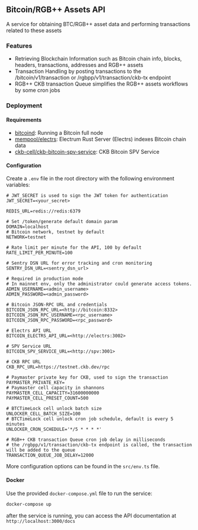 ## Bitcoin/RGB++ Assets API

A service for obtaining BTC/RGB++ asset data and performing transactions related to these assets

### Features
- Retrieving Blockchain Information such as Bitcoin chain info, blocks, headers, transactions, addresses and RGB++ assets
- Transaction Handling by posting transactions to the /bitcoin/v1/transaction or /rgbpp/v1/transaction/ckb-tx endpoint
- RGB++ CKB transaction Queue simplifies the RGB++ assets workflows by some cron jobs

### Deployment

#### Requirements

- [bitcoind](https://github.com/bitcoin/bitcoin): Running a Bitcoin full node
- [mempool/electrs](https://github.com/mempool/electrs): Electrum Rust Server (Electrs) indexes Bitcoin chain data
- [ckb-cell/ckb-bitcoin-spv-service](https://github.com/ckb-cell/ckb-bitcoin-spv-service): CKB Bitcoin SPV Service

#### Configuration

Create a `.env` file in the root directory with the following environment variables:

```env
# JWT_SECRET is used to sign the JWT token for authentication
JWT_SECRET=<your_secret>

REDIS_URL=redis://redis:6379

# Set /token/generate default domain param
DOMAIN=localhost
# Bitcoin network, testnet by default
NETWORK=testnet

# Rate limit per minute for the API, 100 by default
RATE_LIMIT_PER_MINUTE=100

# Sentry DSN URL for error tracking and cron monitoring
SENTRY_DSN_URL=<sentry_dsn_url>

# Required in production mode
# In mainnet env, only the administrator could generate access tokens.
ADMIN_USERNAME=<admin_username>
ADMIN_PASSWORD=<admin_password>

# Bitcoin JSON-RPC URL and credentials
BITCOIN_JSON_RPC_URL=<http://bitcoin:8332>
BITCOIN_JSON_RPC_USERNAME=<rpc_username>
BITCOIN_JSON_RPC_PASSWORD=<rpc_password>

# Electrs API URL
BITCOIN_ELECTRS_API_URL=<http://electrs:3002>

# SPV Service URL
BITCOIN_SPV_SERVICE_URL=<http://spv:3001>

# CKB RPC URL
CKB_RPC_URL=https://testnet.ckb.dev/rpc

# Paymaster private key for CKB, used to sign the transaction
PAYMASTER_PRIVATE_KEY=
# Paymaster cell capacity in shannons
PAYMASTER_CELL_CAPACITY=31600000000
PAYMASTER_CELL_PRESET_COUNT=500

# BTCTimeLock cell unlock batch size
UNLOCKER_CELL_BATCH_SIZE=100
# BTCTimeLock cell unlock cron job schedule, default is every 5 minutes
UNLOCKER_CRON_SCHEDULE='*/5 * * * *'

# RGB++ CKB transaction Queue cron job delay in milliseconds
# the /rgbpp/v1/transaction/ckb-tx endpoint is called, the transaction will be added to the queue
TRANSACTION_QUEUE_JOB_DELAY=12000
```

More configuration options can be found in the `src/env.ts` file.

#### Docker

Use the provided `docker-compose.yml` file to run the service:

```bash
docker-compose up
```

after the service is running, you can access the API documentation at `http://localhost:3000/docs`
